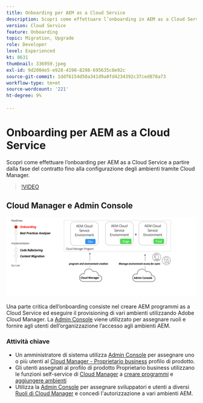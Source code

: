 ```yaml
---
title: Onboarding per AEM as a Cloud Service
description: Scopri come effettuare l’onboarding in AEM as a Cloud Service, a partire dalla fase del contratto fino alla configurazione degli ambienti tramite Cloud Manager.
version: Cloud Service
feature: Onboarding
topic: Migration, Upgrade
role: Developer
level: Experienced
kt: 8631
thumbnail: 336959.jpeg
exl-id: 9d2004e5-e928-4190-8298-695635c8e92c
source-git-commit: 1ddf6154d50a341d9a0fd4234392c37ced878a73
workflow-type: tm+mt
source-wordcount: '221'
ht-degree: 9%

---
```


# Onboarding per AEM as a Cloud Service

Scopri come effettuare l’onboarding per AEM as a Cloud Service a partire dalla fase del contratto fino alla configurazione degli ambienti tramite Cloud Manager.

>[!VIDEO](https://video.tv.adobe.com/v/336959/?quality=12&learn=on)

## Cloud Manager e Admin Console

![Diagramma di alto livello di onboarding](assets/onboarding-diagram.png)

Una parte critica dell’onboarding consiste nel creare AEM programmi as a Cloud Service ed eseguire il provisioning di vari ambienti utilizzando Adobe Cloud Manager. La [Admin Console](https://adminconsole.adobe.com/) viene utilizzato per assegnare ruoli e fornire agli utenti dell’organizzazione l’accesso agli ambienti AEM.

### Attività chiave

* Un amministratore di sistema utilizza [Admin Console](https://adminconsole.adobe.com/) per assegnare uno o più utenti al [Cloud Manager - Proprietario business](https://experienceleague.adobe.com/docs/experience-manager-cloud-manager/using/requirements/setting-up-users-and-roles.html) profilo di prodotto.
* Gli utenti assegnati al profilo di prodotto Proprietario business utilizzano le funzioni self-service di [Cloud Manager](https://experienceleague.adobe.com/docs/experience-manager-cloud-manager/using/introduction-to-cloud-manager.html?lang=it) a [creare programmi](https://experienceleague.adobe.com/docs/experience-manager-cloud-service/implementing/using-cloud-manager/production-programs/creating-production-program.html) e [aggiungere ambienti](https://experienceleague.adobe.com/docs/experience-manager-cloud-service/implementing/using-cloud-manager/manage-environments.html)
* Utilizza la [Admin Console](https://adminconsole.adobe.com/) per assegnare sviluppatori e utenti a diversi [Ruoli di Cloud Manager](https://experienceleague.adobe.com/docs/experience-manager-cloud-manager/using/requirements/setting-up-users-and-roles.html) e concedi l&#39;autorizzazione a vari ambienti AEM.